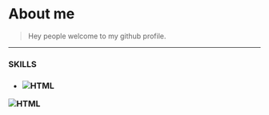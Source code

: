 # About me
> Hey people welcome to my github profile.
<hr>

<h3>   SKILLS<h3>
 
  * ![HTML](https://developer.mozilla.org/en-US/docs/Web/Guide/HTML/HTML5)
  
  
![HTML](https://user-images.githubusercontent.com/80757858/113532315-b1086200-95e8-11eb-94e2-3cb042224461.png)

 
